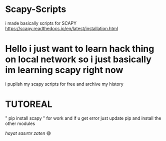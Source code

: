 # Scapy-Scripts
i made basically scripts for SCAPY https://scapy.readthedocs.io/en/latest/installation.html

# Hello i just want to learn hack thing on local network so i just basically im learning scapy right now 
i puplish my scapy scripts for free and archive my history
# TUTOREAL
" pip install scapy " for work
and if u get error just update pip and install the other modules 




















*hayat sasırtır zaten* 😅
